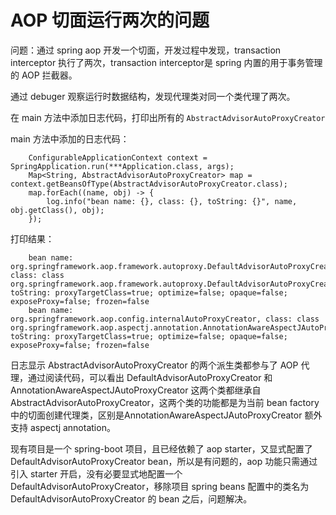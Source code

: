 # AOP 切面运行两次的问题

问题：通过 spring aop 开发一个切面，开发过程中发现，transaction interceptor 执行了两次，transaction interceptor是 spring 内置的用于事务管理的 AOP 拦截器。

通过 debuger 观察运行时数据结构，发现代理类对同一个类代理了两次。

在 main 方法中添加日志代码，打印出所有的 `AbstractAdvisorAutoProxyCreator`

main 方法中添加的日志代码：
```
    ConfigurableApplicationContext context = SpringApplication.run(***Application.class, args);
    Map<String, AbstractAdvisorAutoProxyCreator> map = context.getBeansOfType(AbstractAdvisorAutoProxyCreator.class);
    map.forEach((name, obj) -> {
        log.info("bean name: {}, class: {}, toString: {}", name, obj.getClass(), obj);
    });
```

打印结果：
```
    bean name: org.springframework.aop.framework.autoproxy.DefaultAdvisorAutoProxyCreator#0, class: class org.springframework.aop.framework.autoproxy.DefaultAdvisorAutoProxyCreator, toString: proxyTargetClass=true; optimize=false; opaque=false; exposeProxy=false; frozen=false
    bean name: org.springframework.aop.config.internalAutoProxyCreator, class: class org.springframework.aop.aspectj.annotation.AnnotationAwareAspectJAutoProxyCreator, toString: proxyTargetClass=true; optimize=false; opaque=false; exposeProxy=false; frozen=false
```

日志显示 AbstractAdvisorAutoProxyCreator 的两个派生类都参与了 AOP 代理，通过阅读代码，可以看出 DefaultAdvisorAutoProxyCreator 和 AnnotationAwareAspectJAutoProxyCreator 这两个类都继承自AbstractAdvisorAutoProxyCreator，这两个类的功能都是为当前 bean factory 中的切面创建代理类，区别是AnnotationAwareAspectJAutoProxyCreator 额外支持 aspectj annotation。

现有项目是一个 spring-boot 项目，且已经依赖了 aop starter，又显式配置了 DefaultAdvisorAutoProxyCreator bean，所以是有问题的，aop 功能只需通过引入 starter 开启，没有必要显式地配置一个 DefaultAdvisorAutoProxyCreator，移除项目 spring beans 配置中的类名为 DefaultAdvisorAutoProxyCreator 的 bean 之后，问题解决。
